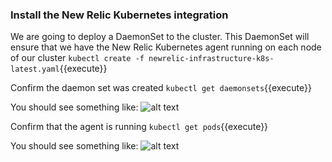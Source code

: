 ### Install the New Relic Kubernetes integration
We are going to deploy a DaemonSet to the cluster.
This DaemonSet will ensure that we have the New Relic Kubernetes agent running on each node of our cluster
`kubectl create -f newrelic-infrastructure-k8s-latest.yaml`{{execute}}

Confirm the daemon set was created
`kubectl get daemonsets`{{execute}}

You should see something like:
![alt text](https://github.com/polfliet/katacoda-scenarios/blob/master/kubernetes/assets/daemonset.png?raw=true "Daemon set")

Confirm that the agent is running
`kubectl get pods`{{execute}}

You should see something like:
![alt text](https://github.com/polfliet/katacoda-scenarios/blob/master/kubernetes/assets/infrapod.png?raw=true "Agent")